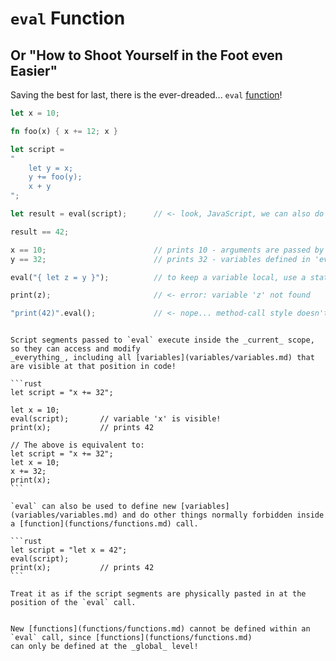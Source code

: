 `eval` Function
===============

Or "How to Shoot Yourself in the Foot even Easier"
--------------------------------------------------

Saving the best for last, there is the ever-dreaded... `eval` [function](functions/functions.md)!

```rust
let x = 10;

fn foo(x) { x += 12; x }

let script =
"
    let y = x;
    y += foo(y);
    x + y
";

let result = eval(script);      // <- look, JavaScript, we can also do this!

result == 42;

x == 10;                        // prints 10 - arguments are passed by value
y == 32;                        // prints 32 - variables defined in 'eval' persist!

eval("{ let z = y }");          // to keep a variable local, use a statements block

print(z);                       // <- error: variable 'z' not found

"print(42)".eval();             // <- nope... method-call style doesn't work with 'eval'
```

~~~admonish danger.small "`eval` executes inside the current scope!"

Script segments passed to `eval` execute inside the _current_ scope, so they can access and modify
_everything_, including all [variables](variables/variables.md) that are visible at that position in code!

```rust
let script = "x += 32";

let x = 10;
eval(script);       // variable 'x' is visible!
print(x);           // prints 42

// The above is equivalent to:
let script = "x += 32";
let x = 10;
x += 32;
print(x);
```

`eval` can also be used to define new [variables](variables/variables.md) and do other things normally forbidden inside
a [function](functions/functions.md) call.

```rust
let script = "let x = 42";
eval(script);
print(x);           // prints 42
```

Treat it as if the script segments are physically pasted in at the position of the `eval` call.
~~~

~~~admonish warning.small "Cannot define new functions"

New [functions](functions/functions.md) cannot be defined within an `eval` call, since [functions](functions/functions.md)
can only be defined at the _global_ level!
~~~
